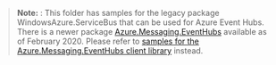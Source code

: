 > **Note:** : This folder has samples for the legacy package WindowsAzure.ServiceBus that can be used for Azure Event Hubs. There is a newer package [Azure.Messaging.EventHubs](https://www.nuget.org/packages/Azure.Messaging.EventHubs) available as of February 2020. Please refer to [samples for the Azure.Messaging.EventHubs client library](https://docs.microsoft.com/samples/azure/azure-sdk-for-net/azuremessagingeventhubs-samples/) instead.
